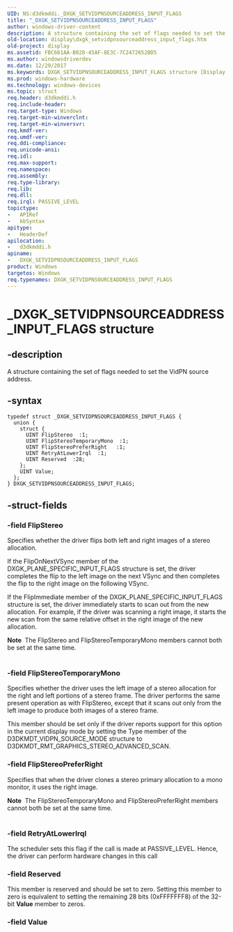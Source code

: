 ```yaml
---
UID: NS:d3dkmddi._DXGK_SETVIDPNSOURCEADDRESS_INPUT_FLAGS
title: "_DXGK_SETVIDPNSOURCEADDRESS_INPUT_FLAGS"
author: windows-driver-content
description: A structure containing the set of flags needed to set the VidPN source address.
old-location: display\dxgk_setvidpnsourceaddress_input_flags.htm
old-project: display
ms.assetid: FBC661AA-B028-45AF-8E3C-7C2472652BD5
ms.author: windowsdriverdev
ms.date: 12/29/2017
ms.keywords: DXGK_SETVIDPNSOURCEADDRESS_INPUT_FLAGS structure [Display Devices], _DXGK_SETVIDPNSOURCEADDRESS_INPUT_FLAGS, d3dkmddi/DXGK_SETVIDPNSOURCEADDRESS_INPUT_FLAGS, DXGK_SETVIDPNSOURCEADDRESS_INPUT_FLAGS, display.dxgk_setvidpnsourceaddress_input_flags
ms.prod: windows-hardware
ms.technology: windows-devices
ms.topic: struct
req.header: d3dkmddi.h
req.include-header: 
req.target-type: Windows
req.target-min-winverclnt: 
req.target-min-winversvr: 
req.kmdf-ver: 
req.umdf-ver: 
req.ddi-compliance: 
req.unicode-ansi: 
req.idl: 
req.max-support: 
req.namespace: 
req.assembly: 
req.type-library: 
req.lib: 
req.dll: 
req.irql: PASSIVE_LEVEL
topictype:
-	APIRef
-	kbSyntax
apitype:
-	HeaderDef
apilocation:
-	d3dkmddi.h
apiname:
-	DXGK_SETVIDPNSOURCEADDRESS_INPUT_FLAGS
product: Windows
targetos: Windows
req.typenames: DXGK_SETVIDPNSOURCEADDRESS_INPUT_FLAGS
---
```


# _DXGK_SETVIDPNSOURCEADDRESS_INPUT_FLAGS structure


## -description


A structure containing the set of flags needed to set the VidPN source address.


## -syntax


````
typedef struct _DXGK_SETVIDPNSOURCEADDRESS_INPUT_FLAGS {
  union {
    struct {
      UINT FlipStereo  :1;
      UINT FlipStereoTemporaryMono  :1;
      UINT FlipStereoPreferRight   :1;
      UINT RetryAtLowerIrql  :1;
      UINT Reserved  :28;
    };
    UINT Value;
  };
} DXGK_SETVIDPNSOURCEADDRESS_INPUT_FLAGS;
````


## -struct-fields




### -field FlipStereo

Specifies whether the driver flips both left and right images of a stereo allocation.

If the FlipOnNextVSync member of the DXGK_PLANE_SPECIFIC_INPUT_FLAGS structure is set, the driver completes the flip to the left image on the next VSync and then completes the flip to the right image on the following VSync.

If the FlipImmediate member of the DXGK_PLANE_SPECIFIC_INPUT_FLAGS structure is set, the driver immediately starts to scan out from the new allocation. For example, if the driver was scanning a right image, it starts the new scan from the same relative offset in the right image of the new allocation.
<div class="alert"><b>Note</b>  The FlipStereo and FlipStereoTemporaryMono members cannot both be set at the same time.</div><div> </div>

### -field FlipStereoTemporaryMono

Specifies whether the driver uses the left image of a stereo allocation for the right and left portions of a stereo frame. The driver performs the same present operation as with FlipStereo, except that it scans out only from the left image to produce both images of a stereo frame.

This member should be set only if the driver reports support for this option in the current display mode by setting the Type member of the D3DKMDT_VIDPN_SOURCE_MODE structure to D3DKMDT_RMT_GRAPHICS_STEREO_ADVANCED_SCAN.


### -field FlipStereoPreferRight

Specifies that when the driver clones a stereo primary allocation to a mono monitor, it uses the right image.
<div class="alert"><b>Note</b>  The FlipStereoTemporaryMono and FlipStereoPreferRight members cannot both be set at the same time.</div><div> </div>

### -field RetryAtLowerIrql

The scheduler sets this flag if the call is made at PASSIVE_LEVEL. Hence, the driver can perform hardware changes in this call


### -field Reserved

This member is reserved and should be set to zero. Setting this member to zero is equivalent to setting the remaining 28 bits (0xFFFFFFF8) of the 32-bit <b>Value</b> member to zeros.


### -field Value


